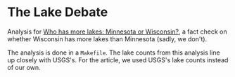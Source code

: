 # The Lake Debate

Analysis for [Who has more lakes: Minnesota or Wisconsin?](https://www.politifact.com/wisconsin/statements/2019/may/23/sara-meaney/who-has-more-lakes-minnesota-or-wisconsin/), a fact check on whether Wisconsin has more lakes than Minnesota (sadly, we don't).

The analysis is done in a `Makefile`. The lake counts from this analysis line up closely with USGS's. For the article, we used USGS's lake counts instead of our own.
